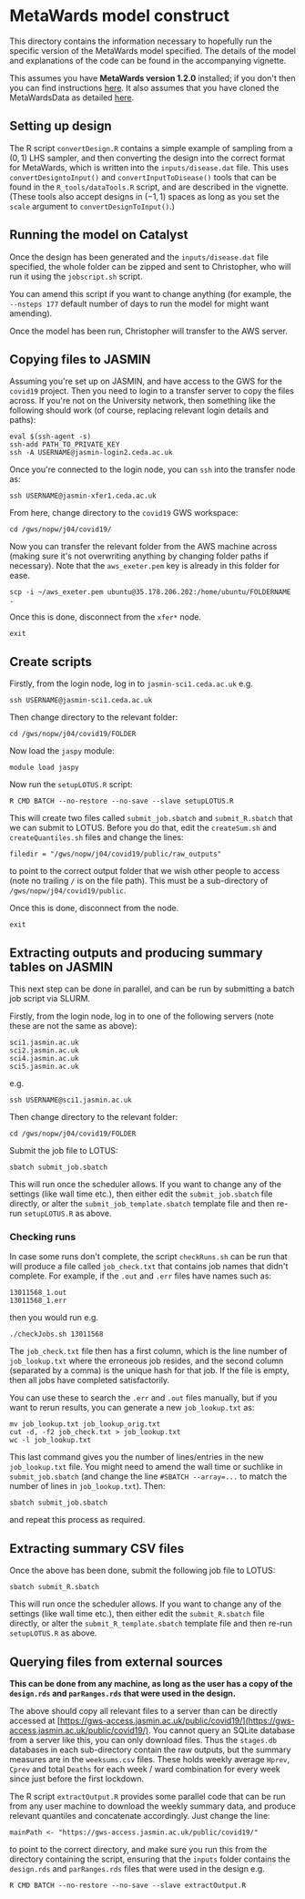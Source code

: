 # MetaWards model construct

This directory contains the information necessary to hopefully run the
specific version of the MetaWards model specified. The details of the model
and explanations of the code can be found in the accompanying vignette.

This assumes you have **MetaWards version 1.2.0** installed; if you don't then
you can find instructions [here](https://metawards.org/install.html). It also
assumes that you have cloned the MetaWardsData as detailed 
[here](https://metawards.org/model_data.html).

## Setting up design

The R script `convertDesign.R` contains a simple example of sampling
from a $(0, 1)$ LHS sampler, and then converting the design into
the correct format for MetaWards, which is written into the `inputs/disease.dat`
file. This uses `convertDesigntoInput()` and `convertInputToDisease()` tools
that can be found in the `R_tools/dataTools.R` script, and are described in the
vignette. (These tools also accept designs in $(-1, 1)$ spaces as long as you
set the `scale` argument to `convertDesignToInput()`.)

## Running the model on Catalyst

Once the design has been generated and the `inputs/disease.dat` file specified, the
whole folder can be zipped and sent to Christopher, who will run it using the
`jobscript.sh` script. 

You can amend this script if you want to change anything (for example, the 
`--nsteps 177` default number of days to run the model for might want amending).

Once the model has been run, Christopher will transfer to the AWS server.

## Copying files to JASMIN

Assuming you're set up on JASMIN, and have access to the GWS for the `covid19`
project. Then you need to login to a transfer server to copy the files across.
If you're not on the University network, then something like the following should 
work (of course, replacing relevant login details and paths):

```
eval $(ssh-agent -s)
ssh-add PATH_TO_PRIVATE_KEY
ssh -A USERNAME@jasmin-login2.ceda.ac.uk
```

Once you're connected to the login node, you can `ssh` into the transfer node as:

```
ssh USERNAME@jasmin-xfer1.ceda.ac.uk
```

From here, change directory to the `covid19` GWS workspace:

```
cd /gws/nopw/j04/covid19/
```

Now you can transfer the relevant folder from the AWS machine across (making sure 
it's not overwriting anything by changing folder paths if necessary). Note that
the `aws_exeter.pem` key is already in this folder for ease.

```
scp -i ~/aws_exeter.pem ubuntu@35.178.206.202:/home/ubuntu/FOLDERNAME .
```

Once this is done, disconnect from the `xfer*` node.

```
exit
```

## Create scripts

Firstly, from the login node, log in to `jasmin-sci1.ceda.ac.uk` e.g.

```
ssh USERNAME@jasmin-sci1.ceda.ac.uk
```

Then change directory to the relevant folder:

```
cd /gws/nopw/j04/covid19/FOLDER
```

Now load the `jaspy` module:

```
module load jaspy
```

Now run the `setupLOTUS.R` script:

```
R CMD BATCH --no-restore --no-save --slave setupLOTUS.R
```

This will create two files called `submit_job.sbatch` and `submit_R.sbatch`
that we can submit to LOTUS. Before you do that, edit the `createSum.sh` and 
`createQuantiles.sh` files and change the lines:

```
filedir = "/gws/nopw/j04/covid19/public/raw_outputs"
```

to point to the correct output folder that we wish other people to access (note no
trailing `/` is on the file path). This must be a sub-directory of 
`/gws/nopw/j04/covid19/public`. 

Once this is done, disconnect from the node.

```
exit
```

## Extracting outputs and producing summary tables on JASMIN

This next step can be done in parallel, and can be run by submitting a batch
job script via SLURM.

Firstly, from the login node, log in to one of the following servers (note these are not the same as above):

```
sci1.jasmin.ac.uk
sci2.jasmin.ac.uk
sci4.jasmin.ac.uk
sci5.jasmin.ac.uk
```

e.g.

```
ssh USERNAME@sci1.jasmin.ac.uk
```

Then change directory to the relevant folder:

```
cd /gws/nopw/j04/covid19/FOLDER
```

Submit the job file to LOTUS:

```
sbatch submit_job.sbatch
```

This will run once the scheduler allows. If you want to change any of the settings (like
wall time etc.), then either edit the `submit_job.sbatch` file directly,
or alter the `submit_job_template.sbatch` template file and then re-run `setupLOTUS.R` as
above.

### Checking runs

In case some runs don't complete, the script `checkRuns.sh` can be run that will produce
a file called `job_check.txt` that contains job names that didn't complete. For example,
if the `.out` and `.err` files have names such as:

```
13011568_1.out
13011568_1.err
```

then you would run e.g.

```
./checkJobs.sh 13011568
```

The `job_check.txt` file then has a first column, which is the line number of `job_lookup.txt`
where the erroneous job resides, and the second column (separated by a comma) is the unique 
hash for that job. If the file is empty, then all jobs have completed satisfactorily.

You can use these to search the `.err` and `.out` files manually, but if you want to rerun
results, you can generate a new `job_lookup.txt` as:

```
mv job_lookup.txt job_lookup_orig.txt
cut -d, -f2 job_check.txt > job_lookup.txt
wc -l job_lookup.txt
``` 

This last command gives you the number of lines/entries in the new `job_lookup.txt` file. 
You might need to amend the wall time or suchlike in `submit_job.sbatch` (and change the line
`#SBATCH --array=...` to match the number of lines in `job_lookup.txt`). Then:

```
sbatch submit_job.sbatch
```

and repeat this process as required.

## Extracting summary CSV files

Once the above has been done, submit the following job file to LOTUS:

```
sbatch submit_R.sbatch
```

This will run once the scheduler allows. If you want to change any of the settings (like
wall time etc.), then either edit the `submit_R.sbatch` file directly,
or alter the `submit_R_template.sbatch` template file and then re-run `setupLOTUS.R` as
above.


## Querying files from external sources

**This can be done from any machine, as long as the user has a copy of the `design.rds`
and `parRanges.rds` that were used in the design.**

The above should copy all relevant files to a server than can be directly accessed
at [https://gws-access.jasmin.ac.uk/public/covid19/](https://gws-access.jasmin.ac.uk/public/covid19/). You cannot query an SQLite database from a server like this, you can only
download files. Thus the `stages.db` databases in each sub-directory contain the
raw outputs, but the summary measures are in the `weeksums.csv` files. These holds 
weekly average `Hprev`, `Cprev` and total `Deaths` for each week / ward combination 
for every week since just before the first lockdown. 

The R script `extractOutput.R` provides some parallel code that can be run from 
any user machine to download the weekly summary data, and produce relevant 
quantiles and concatenate accordingly. Just change the line:

```
mainPath <- "https://gws-access.jasmin.ac.uk/public/covid19/"
```

to point to the correct directory, and make sure you run this from the directory 
containing the script, ensuring that the `inputs` folder contains the `design.rds` and `parRanges.rds` files that were used in the design e.g.

```
R CMD BATCH --no-restore --no-save --slave extractOutput.R
```









<!--## Animations-->

<!--In the `images` folder there are some R scripts to produce animations. The `plotAnimation.R` script accesses weekly counts from the `uberStages.db` database. It takes three inputs:-->

<!--* ID (Ensemble ID, e.g. "Ens0000")-->
<!--* REP (Replicate number)-->
<!--* VAR (Variable you wish to animate---must be in `uberStages.db`)-->

<!--So the command:-->

<!--```-->
<!--R CMD BATCH --no-restore --no-save --slave "--args Ens0000 1 Hprev" plotAnimation.R-->
<!--```-->

<!--will produce an animation of the weekly `Hprev` values for replicate 1 of design point `Ens0000`. **Note: it helps to have set an index on the `output` column of `uberStages.db`**---see the comments in `plotAnimation.R` for more details.-->

<!--Alternatively, the `plotAnimation_stages.R` script accesses daily counts from an individual the `stages.db.bz2` file. It takes three inputs:-->

<!--* ID (Ensemble ID, e.g. "Ens0000")-->
<!--* REP (Replicate number)-->
<!--* VAR (Variable you wish to animate---must be in `stages.db`)-->

<!--So the command:-->

<!--```-->
<!--R CMD BATCH --no-restore --no-save --slave "--args Ens0000 1 H" plotAnimation_stages.R-->
<!--```-->

<!--will produce an animation of the daily `H` values for replicate 1 of design point `Ens0000`. This is quicker due to using base R plotting, rather than `gganimate`.-->

<!--## Possible extensions / to-do-->

<!--* Lockdown cut-off for distance travelled.-->
<!--* Amend lockdown iterator to model weekdays and weekends during lockdown.-->
<!--* Superspreaders / supershedders?-->
<!--* Possible additional hospital workers class?-->
<!--* Change names of outputs to something easier to understand.-->
<!--* Sort out how to generically unzip files rather than using `system()` (hopefully Chris' extractor will solve this).-->
<!--* Need some checks of inputs in R tools.-->
<!--* Perhaps come up with a better way to store the data (maybe only store days where some events have changed,-->
<!--  and then post-process to fill in the gaps where necessary).-->
<!--  -->
